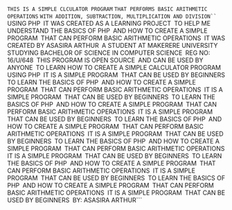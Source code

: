 ```THIS IS A SIMPLE CLCULATOR PROGRAM```
```THAT PERFORMS BASIC ARITHMETIC OPERATIONS```
```WITH ADDITION, SUBTRACTION, MULTIPLICATION AND DIVISION``
```USING PHP```
```IT WAS CREATED AS A LEARNING PROJECT```
```TO HELP ME UNDERSTAND THE BASICS OF PHP```
```AND HOW TO CREATE A SIMPLE PROGRAM```
```THAT CAN PERFORM BASIC ARITHMETIC OPERATIONS```
```IT WAS CREATED BY ASASIRA ARTHUR```
```A STUDENT AT MAKERERE UNIVERSITY```
```STUDYING BACHELOR OF SCIENCE IN COMPUTER SCIENCE```
```REG NO: 16/U/648```
```THIS PROGRAM IS OPEN SOURCE```
```AND CAN BE USED BY ANYONE```
```TO LEARN HOW TO CREATE A SIMPLE CALCULATOR PROGRAM```
```USING PHP```
```IT IS A SIMPLE PROGRAM```
```THAT CAN BE USED BY BEGINNERS```
```TO LEARN THE BASICS OF PHP```
```AND HOW TO CREATE A SIMPLE PROGRAM```
```THAT CAN PERFORM BASIC ARITHMETIC OPERATIONS```
```IT IS A SIMPLE PROGRAM```
```THAT CAN BE USED BY BEGINNERS```
```TO LEARN THE BASICS OF PHP```
```AND HOW TO CREATE A SIMPLE PROGRAM```
```THAT CAN PERFORM BASIC ARITHMETIC OPERATIONS```
```IT IS A SIMPLE PROGRAM```
```THAT CAN BE USED BY BEGINNERS```
```TO LEARN THE BASICS OF PHP```
```AND HOW TO CREATE A SIMPLE PROGRAM```
```THAT CAN PERFORM BASIC ARITHMETIC OPERATIONS```
```IT IS A SIMPLE PROGRAM```
```THAT CAN BE USED BY BEGINNERS```
```TO LEARN THE BASICS OF PHP```
```AND HOW TO CREATE A SIMPLE PROGRAM```
```THAT CAN PERFORM BASIC ARITHMETIC OPERATIONS```
```IT IS A SIMPLE PROGRAM```
```THAT CAN BE USED BY BEGINNERS```
```TO LEARN THE BASICS OF PHP```
```AND HOW TO CREATE A SIMPLE PROGRAM```
```THAT CAN PERFORM BASIC ARITHMETIC OPERATIONS```
```IT IS A SIMPLE PROGRAM```
```THAT CAN BE USED BY BEGINNERS```
```TO LEARN THE BASICS OF PHP```
```AND HOW TO CREATE A SIMPLE PROGRAM```
```THAT CAN PERFORM BASIC ARITHMETIC OPERATIONS```
```IT IS A SIMPLE PROGRAM```
```THAT CAN BE USED BY BEGINNERS```
```BY: ASASIRA ARTHUR```
